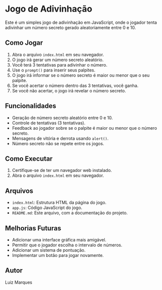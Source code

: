 # Jogo de Adivinhação

Este é um simples jogo de adivinhação em JavaScript, onde o jogador tenta adivinhar um número secreto gerado aleatoriamente entre 0 e 10.

## Como Jogar

1.  Abra o arquivo `index.html` em seu navegador.
2.  O jogo irá gerar um número secreto aleatório.
3.  Você terá 3 tentativas para adivinhar o número.
4.  Use o `prompt()` para inserir seus palpites.
5.  O jogo irá informar se o número secreto é maior ou menor que o seu palpite.
6.  Se você acertar o número dentro das 3 tentativas, você ganha.
7.  Se você não acertar, o jogo irá revelar o número secreto.

## Funcionalidades

* Geração de número secreto aleatório entre 0 e 10.
* Controle de tentativas (3 tentativas).
* Feedback ao jogador sobre se o palpite é maior ou menor que o número secreto.
* Mensagens de vitória e derrota usando `alert()`.
* Número secreto não se repete entre os jogos.

## Como Executar

1.  Certifique-se de ter um navegador web instalado.
2.  Abra o arquivo `index.html` em seu navegador.

## Arquivos

* `index.html`: Estrutura HTML da página do jogo.
* `app.js`: Código JavaScript do jogo.
* `README.md`: Este arquivo, com a documentação do projeto.

## Melhorias Futuras

* Adicionar uma interface gráfica mais amigável.
* Permitir que o jogador escolha o intervalo de números.
* Adicionar um sistema de pontuação.
* Implementar um botão para jogar novamente.

## Autor

Luiz Marques